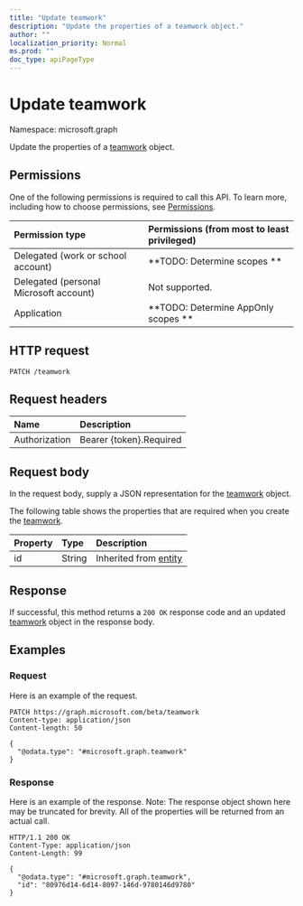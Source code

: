 ```yaml
---
title: "Update teamwork"
description: "Update the properties of a teamwork object."
author: ""
localization_priority: Normal
ms.prod: ""
doc_type: apiPageType
---
```


# Update teamwork

Namespace: microsoft.graph

Update the properties of a [teamwork](../resources/teamwork.md) object.

## Permissions
One of the following permissions is required to call this API. To learn more, including how to choose permissions, see [Permissions](/concepts/permissions-reference.md).

|Permission type|Permissions (from most to least privileged)|
|:---|:---|
|Delegated (work or school account)|**TODO: Determine scopes **|
|Delegated (personal Microsoft account)|Not supported.|
|Application|**TODO: Determine AppOnly scopes **|

## HTTP request
<!-- {
  "blockType": "ignored"
}
-->
``` http
PATCH /teamwork
```

## Request headers
|Name|Description|
|:---|:---|
|Authorization|Bearer {token}.Required|

## Request body
In the request body, supply a JSON representation for the [teamwork](../resources/teamwork.md) object.

The following table shows the properties that are required when you create the [teamwork](../resources/teamwork.md).

|Property|Type|Description|
|:---|:---|:---|
|id|String| Inherited from [entity](../resources/entity.md)|



## Response
If successful, this method returns a `200 OK` response code and an updated [teamwork](../resources/teamwork.md) object in the response body.

## Examples

### Request
Here is an example of the request.
<!-- {
  "blockType": "request",
  "name": "update_teamwork"
}
-->
``` http
PATCH https://graph.microsoft.com/beta/teamwork
Content-type: application/json
Content-length: 50

{
  "@odata.type": "#microsoft.graph.teamwork"
}
```

### Response
Here is an example of the response. Note: The response object shown here may be truncated for brevity. All of the properties will be returned from an actual call.
<!-- {
  "blockType": "response",
  "truncated": true
}
-->
``` http
HTTP/1.1 200 OK
Content-Type: application/json
Content-Length: 99

{
  "@odata.type": "#microsoft.graph.teamwork",
  "id": "80976d14-6d14-8097-146d-9780146d9780"
}
```

